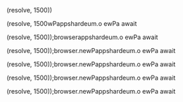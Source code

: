 
(resolve, 1500))
                
(resolve, 1500wPappshardeum.o
ewPa
                        await

(resolve, 1500));browserappshardeum.o
ewPa
                        await

(resolve, 1500));browser.newPappshardeum.o
ewPa
                        await

(resolve, 1500));browser.newPappshardeum.o
ewPa
                        await

(resolve, 1500));browser.newPappshardeum.o
ewPa
                        await

(resolve, 1500));browser.newPappshardeum.o
ewPa
                        await

